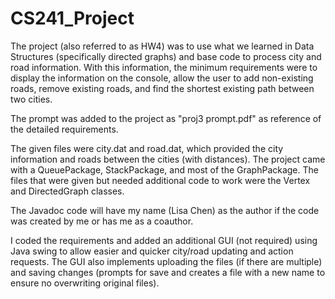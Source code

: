# CS241_Project
The project (also referred to as HW4) was to use what we learned in Data Structures (specifically directed graphs) and base code to process city and road information. With this information, the minimum requirements were to display the information on the console, allow the user to add non-existing roads, remove existing roads, and find the shortest existing path between two cities.

The prompt was added to the project as "proj3 prompt.pdf" as reference of the detailed requirements.

The given files were city.dat and road.dat, which provided the city information and roads between the cities (with distances). The project came with a QueuePackage, StackPackage, and most of the GraphPackage. The files that were given but needed additional code to work were the Vertex and DirectedGraph classes. 

The Javadoc code will have my name (Lisa Chen) as the author if the code was created by me or has me as a coauthor. 

I coded the requirements and added an additional GUI (not required) using Java swing to allow easier and quicker city/road updating and action requests. The GUI also implements uploading the files (if there are multiple) and saving changes (prompts for save and creates a file with a new name to ensure no overwriting original files). 
